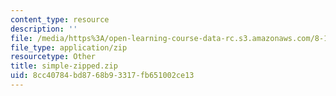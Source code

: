 ```yaml
---
content_type: resource
description: ''
file: /media/https%3A/open-learning-course-data-rc.s3.amazonaws.com/8-13-14-experimental-physics-i-ii-junior-lab-fall-2016-spring-2017/8cc40784bd8768b93317fb651002ce13_simple-zipped.zip
file_type: application/zip
resourcetype: Other
title: simple-zipped.zip
uid: 8cc40784-bd87-68b9-3317-fb651002ce13
---
```

